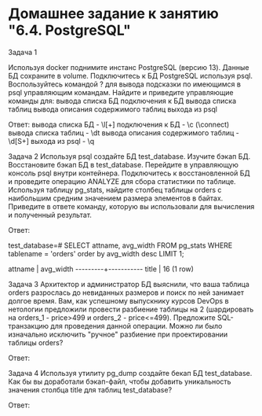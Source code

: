 # Домашнее задание к занятию "6.4. PostgreSQL"

Задача 1

Используя docker поднимите инстанс PostgreSQL (версию 13). Данные БД сохраните в volume.
Подключитесь к БД PostgreSQL используя psql.
Воспользуйтесь командой \? для вывода подсказки по имеющимся в psql управляющим командам.
Найдите и приведите управляющие команды для:
вывода списка БД
подключения к БД
вывода списка таблиц
вывода описания содержимого таблиц
выхода из psql

Ответ:
вывода списка БД - \l[+]
подключения к БД - \c (\connect)
вывода списка таблиц - \dt
вывода описания содержимого таблиц - \d[S+]
выхода из psql - \q



Задача 2
Используя psql создайте БД test_database.
Изучите бэкап БД.
Восстановите бэкап БД в test_database.
Перейдите в управляющую консоль psql внутри контейнера.
Подключитесь к восстановленной БД и проведите операцию ANALYZE для сбора статистики по таблице.
Используя таблицу pg_stats, найдите столбец таблицы orders с наибольшим средним значением размера элементов в байтах.
Приведите в ответе команду, которую вы использовали для вычисления и полученный результат.

Ответ:

test_database=# SELECT attname, avg_width FROM pg_stats WHERE tablename = 'orders' order by avg_width desc LIMIT 1;


attname | avg_width 
---------+-----------
 title   |        16
(1 row)



Задача 3
Архитектор и администратор БД выяснили, что ваша таблица orders разрослась до невиданных размеров и поиск по ней занимает долгое время. Вам, как успешному выпускнику курсов DevOps в нетологии предложили провести разбиение таблицы на 2 (шардировать на orders_1 - price>499 и orders_2 - price<=499).
Предложите SQL-транзакцию для проведения данной операции.
Можно ли было изначально исключить "ручное" разбиение при проектировании таблицы orders?

Ответ:

Задача 4
Используя утилиту pg_dump создайте бекап БД test_database.
Как бы вы доработали бэкап-файл, чтобы добавить уникальность значения столбца title для таблиц test_database?

Ответ:
